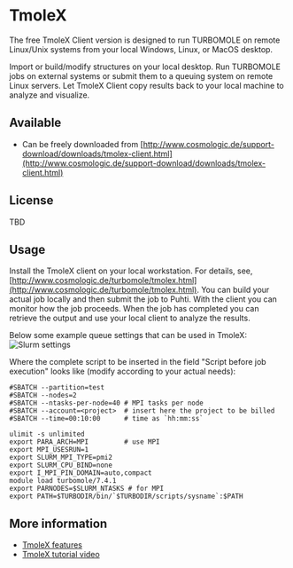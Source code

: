 # TmoleX

The free TmoleX Client version is designed to run TURBOMOLE on remote Linux/Unix systems from your local Windows, Linux, or MacOS desktop.

Import or build/modify structures on your local desktop. Run TURBOMOLE jobs on external systems or submit them to a queuing system on remote Linux servers. Let TmoleX Client copy results back to your local machine to analyze and visualize.

## Available

- Can be freely downloaded from
 [http://www.cosmologic.de/support-download/downloads/tmolex-client.html](http://www.cosmologic.de/support-download/downloads/tmolex-client.html)   

## License

TBD


## Usage

Install the TmoleX client on your local workstation. For details, see, [http://www.cosmologic.de/turbomole/tmolex.html](http://www.cosmologic.de/turbomole/tmolex.html). You can build your actual job locally and then submit the job to Puhti. With the client you can monitor how the job proceeds. When the job has completed you can retrieve the output and use your local client to analyze the results.

 Below some example queue settings that can be used in TmoleX:
![Slurm settings](/img/tmolex_submit.png)
   
Where the complete script to be inserted in  the field "Script before job execution" looks like (modify according to your actual needs):
```
#SBATCH --partition=test
#SBATCH --nodes=2
#SBATCH --ntasks-per-node=40 # MPI tasks per node
#SBATCH --account=<project>  # insert here the project to be billed 
#SBATCH --time=00:10:00      # time as `hh:mm:ss`

ulimit -s unlimited
export PARA_ARCH=MPI         # use MPI 
export MPI_USESRUN=1
export SLURM_MPI_TYPE=pmi2
export SLURM_CPU_BIND=none
export I_MPI_PIN_DOMAIN=auto,compact
module load turbomole/7.4.1
export PARNODES=$SLURM_NTASKS # for MPI
export PATH=$TURBODIR/bin/`$TURBODIR/scripts/sysname`:$PATH

```

## More information
-   [TmoleX features](http://www.cosmologic.de/turbomole/tmolex/tmolex-features.html)
-   [TmoleX tutorial video](http://www.cosmologic.de/turbomole/tmolex/online-video-tutorial.html)

